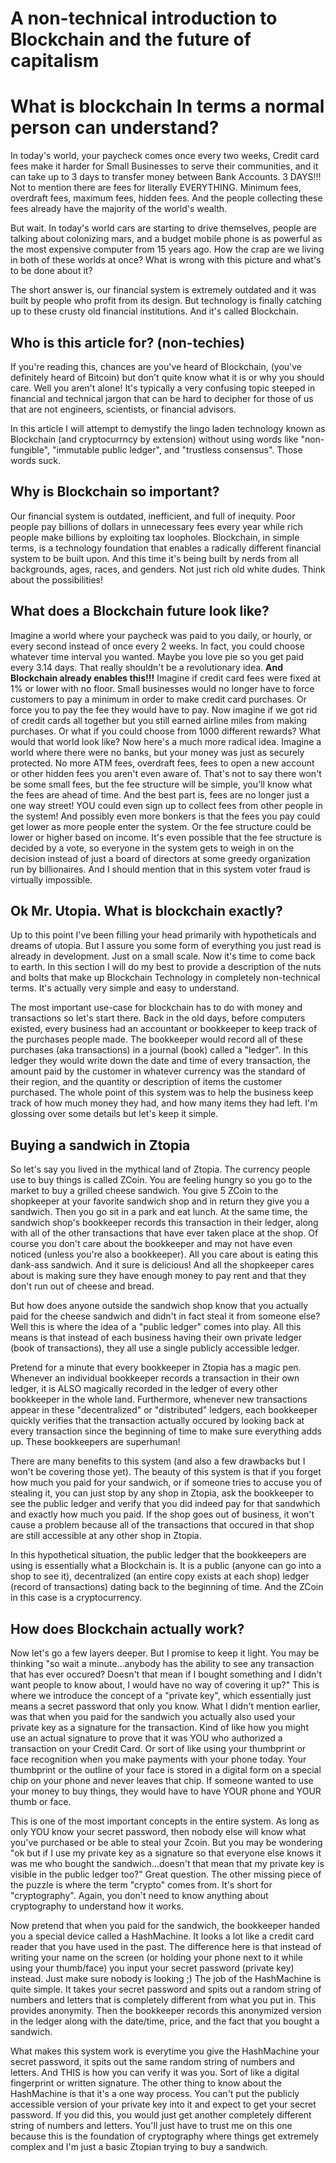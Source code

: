 # A non-technical introduction to Blockchain and the future of capitalism
# What is blockchain In terms a normal person can understand?

In today's world, your paycheck comes once every two weeks, Credit card fees make it harder for Small Businesses to serve their communities, and it can take up to 3 days to transfer money between Bank Accounts. 3 DAYS!!! Not to mention there are fees for literally EVERYTHING. Minimum fees, overdraft fees, maximum fees, hidden fees. And the people collecting these fees already have the majority of the world's wealth.

But wait. In today's world cars are starting to drive themselves, people are talking about colonizing mars, and a budget mobile phone is as powerful as the most expensive computer from 15 years ago. How the crap are we living in both of these worlds at once? What is wrong with this picture and what's to be done about it?

The short answer is, our financial system is extremely outdated and it was built by people who profit from its design. But technology is finally catching up to these crusty old financial institutions. And it's called Blockchain.

## Who is this article for? (non-techies)
If you're reading this, chances are you've heard of Blockchain, (you've definitely heard of Bitcoin) but don't quite know what it is or why you should care. Well you aren't alone! It's typically a very confusing topic steeped in financial and technical jargon that can be hard to decipher for those of us that are not engineers, scientists, or financial advisors.

In this article I will attempt to demystify the lingo laden technology known as Blockchain (and cryptocurrncy by extension) without using words like "non-fungible", "immutable public ledger", and "trustless consensus". Those words suck.

## Why is Blockchain so important?
Our financial system is outdated, inefficient, and full of inequity. Poor people pay billions of dollars in unnecessary fees every year while rich people make billions by exploiting tax loopholes. Blockchain, in simple terms, is a technology foundation that enables a radically different financial system to be built upon. And this time it's being built by nerds from all backgrounds, ages, races, and genders. Not just rich old white dudes. Think about the possibilities!

## What does a Blockchain future look like?
Imagine a world where your paycheck was paid to you daily, or hourly, or every second instead of once every 2 weeks. In fact, you could choose whatever time interval you wanted. Maybe you love pie so you get paid every 3.14 days. That really shouldn't be a revolutionary idea. **And Blockchain already enables this!!!**
Imagine if credit card fees were fixed at 1% or lower with no floor. Small businesses would no longer have to force customers to pay a minimum in order to make credit card purchases. Or force you to pay the fee they would have to pay. Now imagine if we got rid of credit cards all together but you still earned airline miles from making purchases. Or what if you could choose from 1000 different rewards? What would that world look like?
Now here's a much more radical idea. Imagine a world where there were no banks, but your money was just as securely protected. No more ATM fees, overdraft fees, fees to open a new account or other hidden fees you aren't even aware of. That's not to say there won't be some small fees, but the fee structure will be simple, you'll know what the fees are ahead of time.
And the best part is, fees are no longer just a one way street! YOU could even sign up to collect fees from other people in the system! And possibly even more bonkers is that the fees you pay could get lower as more people enter the system. Or the fee structure could be lower or higher based on income. It's even possible that the fee structure is decided by a vote, so everyone in the system gets to weigh in on the decision instead of just a board of directors at some greedy organization run by billionaires. And I should mention that in this system voter fraud is virtually impossible.


## Ok Mr. Utopia. What is blockchain exactly?
Up to this point I've been filling your head primarily with hypotheticals and dreams of utopia. But I assure you some form of everything you just read is already in development. Just on a small scale. Now it's time to come back to earth. In this section I will do my best to provide a description of the nuts and bolts that make up Blockchain Technology in completely non-technical terms. It's actually very simple and easy to understand.

The most important use-case for blockchain has to do with money and transactions so let's start there. Back in the old days, before computers existed, every business had an accountant or bookkeeper to keep track of the purchases people made. The bookkeeper would record all of these purchases (aka transactions) in a journal (book) called a "ledger". In this ledger they would write down the date and time of every transaction, the amount paid by the customer in whatever currency was the standard of their region, and the quantity or description of items the customer purchased. The whole point of this system was to help the business keep track of how much money they had, and how many items they had left. I'm glossing over some details but let's keep it simple.

## Buying a sandwich in Ztopia
So let's say you lived in the mythical land of Ztopia. The currency people use to buy things is called ZCoin. You are feeling hungry so you go to the market to buy a grilled cheese sandwich. You give 5 ZCoin to the shopkeeper at your favorite sandwich shop and in return they give you a sandwich. Then you go sit in a park and eat lunch. At the same time, the sandwich shop's bookkeeper records this transaction in their ledger, along with all of the other transactions that have ever taken place at the shop. Of course you don't care about the bookkeeper and may not have even noticed (unless you're also a bookkeeper). All you care about is eating this dank-ass sandwich. And it sure is delicious! And all the shopkeeper cares about is making sure they have enough money to pay rent and that they don't run out of cheese and bread.

But how does anyone outside the sandwich shop know that you actually paid for the cheese sandwich and didn't in fact steal it from someone else? Well this is where the idea of a "public ledger" comes into play. All this means is that instead of each business having their own private ledger (book of transactions), they all use a single publicly accessible ledger.

Pretend for a minute that every bookkeeper in Ztopia has a magic pen. Whenever an individual bookkeeper records a transaction in their own ledger, it is ALSO magically recorded in the ledger of every other bookkeeper in the whole land. Furthermore, whenever new transactions appear in these "decentralized" or "distributed" ledgers, each bookkeeper quickly verifies that the transaction actually occured by looking back at every transaction since the beginning of time to make sure everything adds up. These bookkeepers are superhuman! 

There are many benefits to this system (and also a few drawbacks but I won't be covering those yet). The beauty of this system is that if you forget how much you paid for your sandwich, or if someone tries to accuse you of stealing it, you can just stop by any shop in Ztopia, ask the bookkeeper to see the public ledger and verify that you did indeed pay for that sandwhich and exactly how much you paid. If the shop goes out of business, it won't cause a problem because all of the transactions that occured in that shop are still accessible at any other shop in Ztopia.

In this hypothetical situation, the public ledger that the bookkeepers are using is essentially what a Blockchain is. It is a public (anyone can go into a shop to see it), decentralized (an entire copy exists at each shop) ledger (record of transactions) dating back to the beginning of time. And the ZCoin in this case is a cryptocurrency.

## How does Blockchain actually work?
Now let's go a few layers deeper. But I promise to keep it light. You may be thinking "so wait a minute...anybody has the ability to see any transaction that has ever occured? Doesn't that mean if I bought something and I didn't want people to know about, I would have no way of covering it up?" This is where we introduce the concept of a "private key", which essentially just means a secret password that only you know. What I didn't mention earlier, was that when you paid for the sandwich you actually also used your private key as a signature for the transaction. Kind of like how you might use an actual signature to prove that it was YOU who authorized a transaction on your Credit Card. Or sort of like using your thumbprint or face recognition when you make payments with your phone today. Your thumbprint or the outline of your face is stored in a digital form on a special chip on your phone and never leaves that chip. If someone wanted to use your money to buy things, they would have to have YOUR phone and YOUR thumb or face.

This is one of the most important concepts in the entire system. As long as only YOU know your secret password, then nobody else will know what you've purchased or be able to steal your Zcoin. But you may be wondering "ok but if I use my private key as a signature so that everyone else knows it was me who bought the sandwich...doesn't that mean that my private key is visible in the public ledger too?" Great question. The other missing piece of the puzzle is where the term "crypto" comes from. It's short for "cryptography". Again, you don't need to know anything about cryptography to understand how it works.

Now pretend that when you paid for the sandwich, the bookkeeper handed you a special device called a HashMachine. It looks a lot like a credit card reader that you have used in the past. The difference here is that instead of writing your name on the screen (or holding your phone next to it while using your thumb/face) you input your secret password (private key) instead. Just make sure nobody is looking ;) The job of the HashMachine is quite simple. It takes your secret password and spits out a random string of numbers and letters that is completely different from what you put in. This provides anonymity. Then the bookkeeper records this anonymized version in the ledger along with the date/time, price, and the fact that you bought a sandwich.

What makes this system work is everytime you give the HashMachine your secret password, it spits out the same random string of numbers and letters. And THIS is how you can verify it was you. Sort of like a digital fingerprint or written signature. The other thing to know about the HashMachine is that it's a one way process. You can't put the publicly accessible version of your private key into it and expect to get your secret password. If you did this, you would just get another completely different string of numbers and letters. You'll just have to trust me on this one because this is the foundation of cryptography where things get extremely complex and I'm just a basic Ztopian trying to buy a sandwich.










